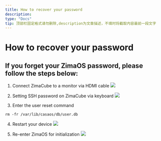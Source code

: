 ```yaml
---
title: How to recover your password
description: 
type: "Docs"
tip: 顶部栏固定格式请勿删除,description为文章描述，不填时将截取内容最前一段文字
---
```

# How to recover your password
## If you forget your ZimaOS password, please follow the steps below:
1. Connect ZimaCube to a monitor via HDMI cable
![](https://manage.icewhale.io/api/static/docs/1728367816858_1.1.jpeg)

2. Setting SSH password on ZimaCube via keyboard
![](https://manage.icewhale.io/api/static/docs/1728367843555_1.2.png)

3. Enter the user reset command
```
rm -fr /var/lib/casaos/db/user.db
```

4. Restart your device
![](https://manage.icewhale.io/api/static/docs/1728367919089_1.3.png)

5. Re-enter ZimaOS for initialization
![](https://manage.icewhale.io/api/static/docs/1728367926499_1.4.png)
